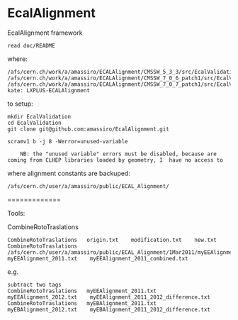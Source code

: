 EcalAlignment
=============

EcalAlignment framework

    read doc/README

where:

    /afs/cern.ch/work/a/amassiro/ECALAlignment/CMSSW_5_3_3/src/EcalValidation/EcalAlignment
    /afs/cern.ch/work/a/amassiro/ECALAlignment/CMSSW_7_0_6_patch1/src/EcalValidation/EcalAlignment
    /afs/cern.ch/work/a/amassiro/ECALAlignment/CMSSW_7_0_7_patch1/src/EcalValidation/EcalAlignment
    kate: LXPLUS-ECALAlignment

to setup:

    mkdir EcalValidation
    cd EcalValidation
    git clone git@github.com:amassiro/EcalAlignment.git

    scramv1 b -j 8 -Werror=unused-variable

        NB: the "unused variable" errors must be disabled, because are coming from CLHEP libraries loaded by geometry, I  have no access to


where alignment constants are backuped:

    /afs/cern.ch/user/a/amassiro/public/ECAL_Alignment/



=============

Tools:

CombineRotoTraslations

    CombineRotoTraslations   origin.txt    modification.txt    new.txt
    CombineRotoTraslations   /afs/cern.ch/user/a/amassiro/public/ECAL_Alignment/1Mar2011/myEEAlignment_2010.txt   myEEAlignment_2011.txt    myEEAlignment_2011_combined.txt

e.g.

    subtract two tags
    CombineRotoTraslations   myEEAlignment_2011.txt   myEEAlignment_2012.txt    myEEAlignment_2011_2012_difference.txt
    CombineRotoTraslations   myEBAlignment_2011.txt   myEBAlignment_2012.txt    myEBAlignment_2011_2012_difference.txt






